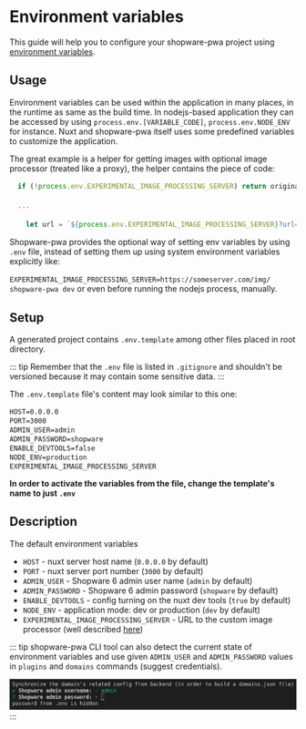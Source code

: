 # Environment variables

This guide will help you to configure your shopware-pwa project using [environment variables](https://en.wikipedia.org/wiki/Environment_variable).

## Usage

Environment variables can be used within the application in many places, in the runtime as same as the build time. In nodejs-based application they can be accessed by using `process.env.[VARIABLE_CODE]`, `process.env.NODE_ENV` for instance. Nuxt and shopware-pwa itself uses some predefined variables to customize the application.

The great example is a helper for getting images with optional image processor (treated like a proxy), the helper contains the piece of code:

```js
  if (!process.env.EXPERIMENTAL_IMAGE_PROCESSING_SERVER) return originalImageSrc

  ...

    let url = `${process.env.EXPERIMENTAL_IMAGE_PROCESSING_SERVER}?url=${mediaUrl}`

```

Shopware-pwa provides the optional way of setting env variables by using `.env` file, instead of setting them up using system environment variables explicitly like:

`EXPERIMENTAL_IMAGE_PROCESSING_SERVER=https://someserver.com/img/ shopware-pwa dev` or even before running the nodejs process, manually.

## Setup

A generated project contains `.env.template` among other files placed in root directory.

::: tip
Remember that the `.env` file is listed in `.gitignore` and shouldn't be versioned because it may contain some sensitive data.
:::

The `.env.template` file's content may look similar to this one:

```
HOST=0.0.0.0
PORT=3000
ADMIN_USER=admin
ADMIN_PASSWORD=shopware
ENABLE_DEVTOOLS=false
NODE_ENV=production
EXPERIMENTAL_IMAGE_PROCESSING_SERVER
```

**In order to activate the variables from the file, change the template's name to just `.env`**

## Description

The default environment variables

- `HOST` - nuxt server host name (`0.0.0.0` by default)
- `PORT` - nuxt server port number (`3000` by default)
- `ADMIN_USER` - Shopware 6 admin user name (`admin` by default)
- `ADMIN_PASSWORD` - Shopware 6 admin password (`shopware` by default)
- `ENABLE_DEVTOOLS` - config turning on the nuxt dev tools (`true` by default)
- `NODE_ENV` - application mode: dev or production (`dev` by default)
- `EXPERIMENTAL_IMAGE_PROCESSING_SERVER` - URL to the custom image processor (well described [here](https://github.com/vuestorefront/shopware-pwa/blob/master/packages/default-theme/src/helpers/images/getResizedImage.js))

::: tip
shopware-pwa CLI tool can also detect the current state of environment variables and use given `ADMIN_USER` and `ADMIN_PASSWORD` values in `plugins` and `domains` commands (suggest credentials).

![cli](./../../assets/env_cli.png)
:::

